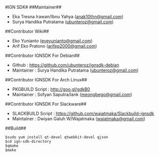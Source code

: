 #IGN SDK#
##Maintainer##
* Eka Tresna Irawan/Ibnu Yahya (anak10thn@gmail.com)
* Surya Handika Putratama (ubunteroz@gmail.com)

##Contributor Wiki##
* Eko Yunianto (eyeyunianto@gmail.com)
* Arif Eko Pratono (arifep2000@gmail.com)

##Contributor IGNSDK For Debian##
* Github : https://github.com/ubunteroz/ignsdk-debian
* Maintainer : Surya Handika Putratama (ubunteroz@gmail.com)

##Contributor IGNSDK For Arch Linux##
* PKGBUILD Script : http://goo.gl/gdkB0
* Maintainer : Sofyan Saputra/Iank (meongbego@gmail.com)

##Contributor IGNSDK For Slackware##
* SLACKBUILD Script : https://github.com/wajatmaka/Slackbuild-ignsdk
* Maintainer : Dwiyan Galuh W/Wajatmaka (wajatmaka@gmail.com)

##Build##
```
$sudo yum install qt-devel qtwebkit-devel qjson
$cd ign-sdk-directory
$qmake
$make
```
